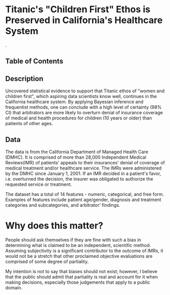 # Titanic's "Children First" Ethos is Preserved in California's Healthcare System
.
## Table of Contents

## Description
Uncovered statistical evidence to support that Titanic ethos of "women and children first", which aspiring data scientists know well, continues in the California healthcare system. By applying Bayesian inference and frequentist methods, one can conclude with a high level of certainty (98% CI) that arbitrators are more likely to overturn denial of insurance coverage of medical and health procedures for children (10 years or older) than patients of other ages.

## Data
The data is from the California Department of Managed Health Care (DMHC). It is comprised of more than 28,000 Independent Medical Reviews(IMR) of patients' appeals to their insurances' denial of coverage of medical treatment and/or healthcare service. The IMRs were administered by the DMHC since January 1, 2001. If an IMR decided in a patient's favor, i.e. overturned the decision, the insurer was obligated to authorize the requested service or treatment.

The dataset has a total of 14 features - numeric, categorical, and free form. Examples of features include patient age/gender, diagnosis and treatment categories and subcategories, and arbitrator' findings.

# Why does this matter?
People should ask themselves if they are fine with such a bias in determining what is claimed to be an independent, scientific method. Assuming subjectivity is a significant contributor to the outcome of IMRs, it would not be a stretch that other proclaimed objective evaluations are comprised of some degree of partiality.

My intention is not to say that biases should not exist; however, I believe that the public should admit that partiality is real and account for it when making decisions, especially those judgements that apply to a public domain. 
